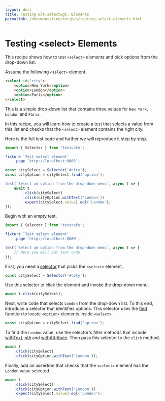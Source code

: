 ```yaml
---
layout: docs
title: Testing &lt;select&gt; Elements
permalink: /documentation/recipes/testing-select-elements.html
---
```

# Testing \<select\> Elements

This recipe shows how to test `<select>` elements and pick options from the drop-down list.

Assume the following `<select>` element.

```html
<select id="city">
    <option>New York</option>
    <option>London</option>
    <option>Paris</option>
</select>
```

This is a simple drop-down list that contains three values for `New York`, `London` and `Paris`.

In this recipe, you will learn how to create a test that selects a value from this list
and checks that the `<select>` element contains the right city.

Here is the full test code and further we will reproduce it step by step.

```js
import { Selector } from 'testcafe';

fixture `Test select element`
    .page `http://localhost:8080`;

const citySelect = Selector('#city');
const cityOption = citySelect.find('option');

test(`Select an option from the drop-down menu`, async t => {
    await t
        .click(citySelect)
        .click(cityOption.withText('London'))
        .expect(citySelect.value).eql('London');
});
```

Begin with an empty test.

```js
import { Selector } from 'testcafe';

fixture `Test select element`
    .page `http://localhost:8080`;

test(`Select an option from the drop-down menu`, async t => {
    // Here you will put test code.
});
```

First, you need a [selector](../test-api/selecting-page-elements/selectors.md) that picks the `<select>` element.

```js
const citySelect = Selector('#city');
```

Use this selector to click the element and invoke the drop-down menu.

```js
await t.click(citySelect);
```

Next, write code that selects `London` from the drop-down list. To this end, introduce a selector that identifies options.
This selector uses the [find](../test-api/selecting-page-elements/selectors.md#find) function to locate `<option>` elements inside `<select>`.

```js
const cityOption = citySelect.find('option');
```

To find the `London` value, use the selector's filter methods that include [withText](../test-api/selecting-page-elements/selectors.md#withtext), [nth](../test-api/selecting-page-elements/selectors.md#nth) and
[withAttribute](../test-api/selecting-page-elements/selectors.md#withattribute).
Then pass this selector to the `click` method.

```js
await t
    .click(citySelect)
    .click(cityOption.withText('London'));
```

Finally, add an assertion that checks that the `<select>` element has the `London` value selected.

```js
await t
    .click(citySelect)
    .click(cityOption.withText('London'))
    .expect(citySelect.value).eql('London');
```